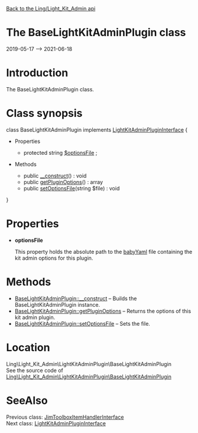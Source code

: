 [Back to the Ling/Light_Kit_Admin api](https://github.com/lingtalfi/Light_Kit_Admin/blob/master/doc/api/Ling/Light_Kit_Admin.md)



The BaseLightKitAdminPlugin class
================
2019-05-17 --> 2021-06-18






Introduction
============

The BaseLightKitAdminPlugin class.



Class synopsis
==============


class <span class="pl-k">BaseLightKitAdminPlugin</span> implements [LightKitAdminPluginInterface](https://github.com/lingtalfi/Light_Kit_Admin/blob/master/doc/api/Ling/Light_Kit_Admin/LightKitAdminPlugin/LightKitAdminPluginInterface.md) {

- Properties
    - protected string [$optionsFile](#property-optionsFile) ;

- Methods
    - public [__construct](https://github.com/lingtalfi/Light_Kit_Admin/blob/master/doc/api/Ling/Light_Kit_Admin/LightKitAdminPlugin/BaseLightKitAdminPlugin/__construct.md)() : void
    - public [getPluginOptions](https://github.com/lingtalfi/Light_Kit_Admin/blob/master/doc/api/Ling/Light_Kit_Admin/LightKitAdminPlugin/BaseLightKitAdminPlugin/getPluginOptions.md)() : array
    - public [setOptionsFile](https://github.com/lingtalfi/Light_Kit_Admin/blob/master/doc/api/Ling/Light_Kit_Admin/LightKitAdminPlugin/BaseLightKitAdminPlugin/setOptionsFile.md)(string $file) : void

}




Properties
=============

- <span id="property-optionsFile"><b>optionsFile</b></span>

    This property holds the absolute path to the [babyYaml](https://github.com/lingtalfi/BabyYaml) file containing the kit admin options
    for this plugin.
    
    



Methods
==============

- [BaseLightKitAdminPlugin::__construct](https://github.com/lingtalfi/Light_Kit_Admin/blob/master/doc/api/Ling/Light_Kit_Admin/LightKitAdminPlugin/BaseLightKitAdminPlugin/__construct.md) &ndash; Builds the BaseLightKitAdminPlugin instance.
- [BaseLightKitAdminPlugin::getPluginOptions](https://github.com/lingtalfi/Light_Kit_Admin/blob/master/doc/api/Ling/Light_Kit_Admin/LightKitAdminPlugin/BaseLightKitAdminPlugin/getPluginOptions.md) &ndash; Returns the options of this kit admin plugin.
- [BaseLightKitAdminPlugin::setOptionsFile](https://github.com/lingtalfi/Light_Kit_Admin/blob/master/doc/api/Ling/Light_Kit_Admin/LightKitAdminPlugin/BaseLightKitAdminPlugin/setOptionsFile.md) &ndash; Sets the file.





Location
=============
Ling\Light_Kit_Admin\LightKitAdminPlugin\BaseLightKitAdminPlugin<br>
See the source code of [Ling\Light_Kit_Admin\LightKitAdminPlugin\BaseLightKitAdminPlugin](https://github.com/lingtalfi/Light_Kit_Admin/blob/master/LightKitAdminPlugin/BaseLightKitAdminPlugin.php)



SeeAlso
==============
Previous class: [JimToolboxItemHandlerInterface](https://github.com/lingtalfi/Light_Kit_Admin/blob/master/doc/api/Ling/Light_Kit_Admin/JimToolbox/JimToolboxItemHandlerInterface.md)<br>Next class: [LightKitAdminPluginInterface](https://github.com/lingtalfi/Light_Kit_Admin/blob/master/doc/api/Ling/Light_Kit_Admin/LightKitAdminPlugin/LightKitAdminPluginInterface.md)<br>
